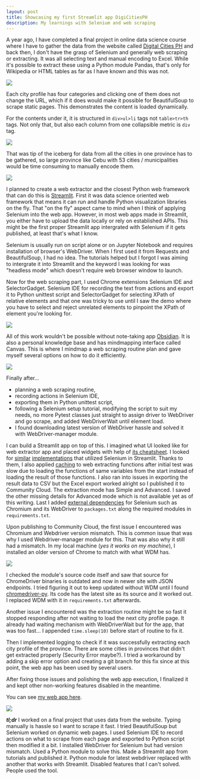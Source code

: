 ```yaml
---
layout: post
title: Showcasing my first Streamlit app DigiCitiesPH
description: My learnings with Selenium and web scraping
---
```

A year ago, I have completed a final project in online data science course where I have to gather the data from the website called [Digital Cities PH](https://www.digitalcitiesph.com/) and back then, I don't have the grasp of Selenium and generally web scraping or extracting. It was all selecting text and manual encoding to Excel. While it's possible to extract these using a Python module Pandas, that's only for Wikipedia or HTML tables as far as I have known and this was not.

![](https://i.imgur.com/2gMlBcc.png)

Each city profile has four categories and clicking one of them does not change the URL, which if it does would make it possible for BeautifulSoup to scrape static pages. This demonstrates the content is loaded dynamically.

For the contents under it, it is structured in `div>ul>li` tags not `table>tr>th` tags. Not only that, but also each column from one collapsible metric is `div` tag.

![](https://i.imgur.com/9PiO8ct.png)

That was tip of the iceberg for data from all the cities in one province has to be gathered, so large province like Cebu with 53 cities / municipalities would be time consuming to manually encode them. 

![](https://i.imgur.com/5BUmnzQ.png)

I planned to create a web extractor and the closest Python web framework that can do this is [Streamlit](https://streamlit.io/). First it was data science oriented web framework that means it can run and handle Python visualization libraries on the fly. That "on the fly" aspect came to mind when I think of applying Selenium into the web app. However, in most web apps made in Streamlit, you either have to upload the data locally or rely on established APIs. This might be the first proper Streamlit app intergrated with Selenium if it gets published, at least that's what I know.

Selenium is usually run on script alone or on Jupyter Notebook and requires installation of browser's WebDriver. When I first used it from Requests and BeautifulSoup, I had no idea. The tutorials helped but I forgot I was aiming to intergrate it into Streamlit and the keyword I was looking for was "headless mode" which doesn't require web browser window to launch.

Now for the web scraping part, I used Chrome extensions Selenium IDE and SelectorGadget. Selenium IDE for recording the text from actions and export it to Python unittest script and SelectorGadget for selecting XPath of relative elements and that one was tricky to use until I saw the demo where you have to select and reject unrelated elements to pinpoint the XPath of element you're looking for.

![](https://i.imgur.com/9e6SIcz.png)

All of this work wouldn't be possible without note-taking app [Obsidian](https://obsidian.md/). It is also a personal knowledge base and has mindmapping interface called Canvas. This is where I mindmap a web scraping routine plan and gave myself several options on how to do it efficiently.

![](https://i.imgur.com/JN6hZ2i.png)

Finally after...

- planning a web scraping routine,
- recording actions in Selenium IDE,
- exporting them in Python unittest script,
- following a Selenium setup tutorial, modifying the script to suit my needs, no more Pytest classes just straight to assign driver to WebDriver and go scrape, and added WebDriverWait until element load.
- I found downloading latest version of WebDriver hassle and solved it with WebDriver-manager module.

I can build a Streamlit app on top of this. I imagined what UI looked like for web extractor app and placed widgets with help of [its cheatsheet](https://docs.streamlit.io/library/cheatsheet). I looked for [similar](https://github.com/snehankekre/streamlit-selenium-chrome) [implementations](https://github.com/Franky1/Streamlit-Selenium) that utilized Selenium in Streamlit. Thanks to them, I also applied [caching](https://docs.streamlit.io/library/api-reference/performance/st.cache_data) to web extracting functions after initial test was slow due to loading the functions of same variables from the start instead of loading the result of those functions. I also ran into issues in exporting the result data to CSV but the Excel export worked alright so I published it to Community Cloud. The extraction mode has Simple and Advanced. I saved the other missing details for Advanced mode which is not available yet as of this writing. Last I added [external dependencies](https://docs.streamlit.io/streamlit-community-cloud/deploy-your-app/app-dependencies) for Selenium such as Chromium and its WebDriver to `packages.txt` along the required modules in `requirements.txt`.

Upon publishing to Community Cloud, the first issue I encountered was Chromium and Webdriver version mismatch. This is common issue that was why I used Webdriver-manager module for this. That was also why it still had a mismatch. In my local machine (*yes it works on my machine*), I installed an older version of Chrome to match with what WDM has.

![](https://i.imgur.com/o9zbfRs.png)

I checked the module's source code itself and saw that source for ChromeDriver binaries is outdated and now in newer site with JSON endpoints. I tried figuring it out to keep updated without WDM until I found [chromedriver-py](https://github.com/breuerfelix/chromedriver-py). Its code has the latest site as its source and it worked out. I replaced WDM with it in `requirements.txt` afterwards.

Another issue I encountered was the extraction routine might be so fast it stopped responding after not waiting to load the next city profile page. It already had waiting mechanism with WebDriverWait but for the app, that was too fast... I appended `time.sleep(10)` before start of routine to fix it. 

Then I implemented logging to check if it was successfully extracting each city profile of the province. There are some cities in provinces that didn't get extracted properly (Security Error maybe?). I tried a workaround by adding a skip error option and creating a git branch for this fix since at this point, the web app has been used by several users.

After fixing those issues and polishing the web app execution, I finalized it and kept other non-working features disabled in the meantime.

You can see [my web app here](https://digicitiesph.streamlit.app/).

![](https://i.imgur.com/vOhsxhE.png)

***tl;dr*** I worked on a final project that uses data from the website. Typing manually is hassle so I want to scrape it fast. I tried BeautifulSoup but Selenium worked on dynamic web pages. I used Selenium IDE to record actions on what to scrape from each page and exported to Python script then modified it a bit. I installed WebDriver for Selenium but had version mismatch. Used a Python module to solve this. Made a Streamlit app from tutorials and published it. Python module for latest webdriver replaced with another that works with Streamlit. Disabled features that I can't solved. People used the tool.
